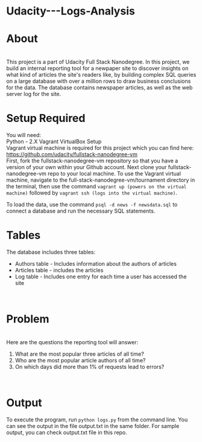 # Udacity---Logs-Analysis

# About
<br/>
This project is a part of Udacity Full Stack Nanodegree. In this project, we build an internal reporting tool for a newpaper site to discover insights on what kind of articles the site's readers like, by building complex SQL queries on a large database with over a million rows to draw business conclusions for the data. The database contains newspaper articles, as well as the web server log for the site.
<br/>

# Setup Required

You will need:
<br/>
Python - 2.X
Vagrant
VirtualBox
Setup
<br/>
Vagrant virtual machine is required for this project which you can find here: https://github.com/udacity/fullstack-nanodegree-vm 
<br/>
First, fork the fullstack-nanodegree-vm repository so that you have a version of your own within your Github account. Next clone your fullstack-nanodegree-vm repo to your local machine. 
To use the Vagrant virtual machine, navigate to the full-stack-nanodegree-vm/tournament directory in the terminal, then use the command ```vagrant up (powers on the virtual machine)``` followed by ```vagrant ssh (logs into the virtual machine)```.
<br/>

To load the data, use the command ```psql -d news -f newsdata.sql``` to connect a database and run the necessary SQL statements.
<br/>

# Tables
The database includes three tables:
<br/>
<ul>
<li> Authors table  -  Includes information about the authors of articles </li>
<li> Articles table -  includes the articles </li>
<li> Log table      -  Includes one entry for each time a user has accessed the site
</ul>
<br/>

# Problem
<br/>
Here are the questions the reporting tool will answer:
<ol>
<li> What are the most popular three articles of all time? </li>
<li> Who are the most popular article authors of all time?</li>
<li> On which days did more than 1% of requests lead to errors?</li>
</ol>
<br/>

# Output
To execute the program, run ```python logs.py``` from the command line. You can see the output in the file output.txt in the same folder. For sample output, you can check output.txt file in this repo.
